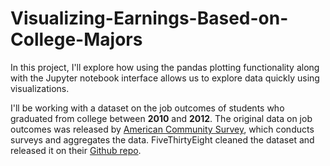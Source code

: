 # Visualizing-Earnings-Based-on-College-Majors

In this project, I'll explore how using the pandas plotting functionality along with the Jupyter notebook interface allows us to explore data quickly using visualizations. 

I'll be working with a dataset on the job outcomes of students who graduated from college between **2010** and **2012**. The original data on job outcomes was released by [American Community Survey](https://www.census.gov/programs-surveys/acs/), which conducts surveys and aggregates the data. FiveThirtyEight cleaned the dataset and released it on their [Github repo](https://github.com/fivethirtyeight/data/tree/master/college-majors).
